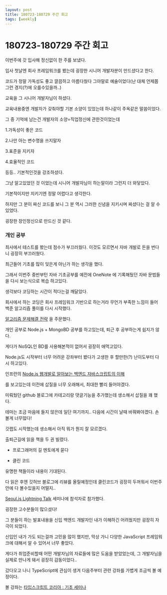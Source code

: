 ```yaml
---
layout: post
title: 180723-180729 주간 회고
tags: [weekly]
---
```


# 180723-180729 주간 회고


이번주에 갓 입사해 정신없이 한 주를 보냈다.

입사 첫날엔 회사 프레임워크를 봤는데 굉장한 시니어 개발자분이 만드셨다고 한다.

코드가 정말 가독성도 좋고 깔끔하고 아름다웠다 그야말로 예술이었다(난 대체 언제쯤 그런 경지(?)에 오를수있을까..) 

교육을 그 시니어 개발자님이 하셨다. 

교육내용중엔 개발자가 갖춰야할 기본 소양이 있었는데 하나같이 주옥같은 말씀이었다.

그 중 기억에 남는건 개발자의 소양=직업정신에 관한것이었는데

1.가독성이 좋은 코드

2.나만 아는 변수명을 쓰지말자

3.표준을 지키자

4.효율적인 코드

등등.. 기본적인것을 강조하셨다.

그냥 알고있었던 것 이었는데 시니어 개발자님이 하는말이라 그런지 더 와닿았다.

기본적이지만 지키기엔 정말 어렵다고 생각한다.

하지만 그 분이 짜신 코드를 보니 그 분 역시 그러한 신념을 지키시며 짜셨다는 걸 알 수 있었다.

굉장한 장인정신으로 만드신 것 같다.


### 개인 공부

최사에서 테스트를 봤는데 점수가 부끄러웠다. 이것도 모르면서 자바 개발로 돈을 번다니 굉장히 부끄러웠다. 

최근들어 기초를 많이 잊은게 아닌가 하는 생각을 했다. 

그래서 이번주 중반부턴 자바 기초공부를 예전에 OneNote 에 기록해뒀던 자바 문법들을 다시 보는식으로 복습 하고있다.
 



생각보다 코딩하는 시간이 적다는걸 깨달았다. 

회사에서 하는 코딩은 회사 프레임워크 기반으로 하는거라 무언가 부족한 느낌이 들어 백준 알고리즘 풀이를 다시 시작했다.

[알고리즘 문제해결 전략](http://www.aladin.co.kr/shop/wproduct.aspx?ItemId=21089176) 을 주문했다.




개인 공부로 Node.js + MongoBD 공부를 하고있는데, 퇴근 후 공부하는게 쉽지가 않다. 

게다가 NoSQL인 BD를 사용해본적이 없어서 굉장히 애먹고있다.

Node.js도 시작부터 너무 어려운 강좌부터 봤다가 고생한 후 할만한(?) 난이도부터 다시 하고있다.

인프런의 [Node.js 웹개발로 알아보는 백엔드 자바스크립트의 이해](https://www.inflearn.com/course/node-js-%EC%9B%B9%EA%B0%9C%EB%B0%9C/)

를 보고있는데 이전에 삽질을 너무 오래해서, 최대한 빨리 들어야겠다.
 
 

미뤄뒀던 github 블로그에 카테고리랑 댓글기능을 추가했는데 생소해서 삽질을 꽤 했다.

테마는 조금 마음에 들지 않은데 일단 여기까지.. 다음에 시간이 날때 바꿔봐야겠다. 손볼게 너무많다!

깃랩도 시작했는데 생소해서 아직 뭐가 뭔지 잘 모르겠다.



출퇴근길에 읽을 책을 두 권 빌렸다.

* 프로그래머의 길 멘토에게 묻다 

* 클린 코드 

유명한 책들이라 내용이 기대된다.

다 읽은 후엔 깃허브 블로그에 리뷰를 올릴예정인데 클린코드가 굉장히 두꺼워서 이번주 안에 다 볼수있을지 어떨지..

 
 

[Seoul.js Lightning Talk](https://festa.io/events/49) 세미나에 참석자로 참가했다.

굉장한 고수분들이 많으셨다!

그 분들이 하는 발표내용을 신입 백엔드 개발자인 내가 이해하긴 어려웠지만 굉장히 자극이 되었다.

신입인 내가 가도 되는걸까 고민을 많이 했지만, 막상 가니 다양한 JavaScript 프레임워크에 대해서 알 수 있어서 너무 좋았다.

게다가 취업준비할때 어떤 개발자님의 자료들에 많은 도움을 받았었는데, 그 개발자님을 실제로 만나게 돼서 굉장히 감동이었다..

갔다오고 나니 TypeScript에 관심이 생겨 다음주부터 관련 강좌를 가볍게 조금씩 볼 예정이다. 

볼 강좌는 [타입스크립트 코리아 : 기초 세미나](https://www.inflearn.com/course/%ED%83%80%EC%9E%85%EC%8A%A4%ED%81%AC%EB%A6%BD%ED%8A%B8-%EC%BD%94%EB%A6%AC%EC%95%84-1705-%EA%B8%B0%EC%B4%88-%EC%84%B8%EB%AF%B8%EB%82%98/)




